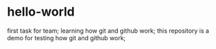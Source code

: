 # hello-world
first task for team;
learning how git and github work;
this repository is a demo for testing how git and github work;
